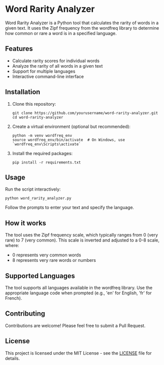 # Word Rarity Analyzer

Word Rarity Analyzer is a Python tool that calculates the rarity of words in a given text. It uses the Zipf frequency from the wordfreq library to determine how common or rare a word is in a specified language.

## Features

- Calculate rarity scores for individual words
- Analyze the rarity of all words in a given text
- Support for multiple languages
- Interactive command-line interface

## Installation

1. Clone this repository:
   ```
   git clone https://github.com/yourusername/word-rarity-analyzer.git
   cd word-rarity-analyzer
   ```

2. Create a virtual environment (optional but recommended):
   ```
   python -m venv wordfreq_env
   source wordfreq_env/bin/activate  # On Windows, use `wordfreq_env\Scripts\activate`
   ```

3. Install the required packages:
   ```
   pip install -r requirements.txt
   ```

## Usage

Run the script interactively:
```
python word_rarity_analyzer.py
```

Follow the prompts to enter your text and specify the language.

## How it works

The tool uses the Zipf frequency scale, which typically ranges from 0 (very rare) to 7 (very common). This scale is inverted and adjusted to a 0-8 scale, where:

- 0 represents very common words
- 8 represents very rare words or numbers

## Supported Languages

The tool supports all languages available in the wordfreq library. Use the appropriate language code when prompted (e.g., 'en' for English, 'fr' for French).

## Contributing

Contributions are welcome! Please feel free to submit a Pull Request.

## License

This project is licensed under the MIT License - see the [LICENSE](LICENSE) file for details.